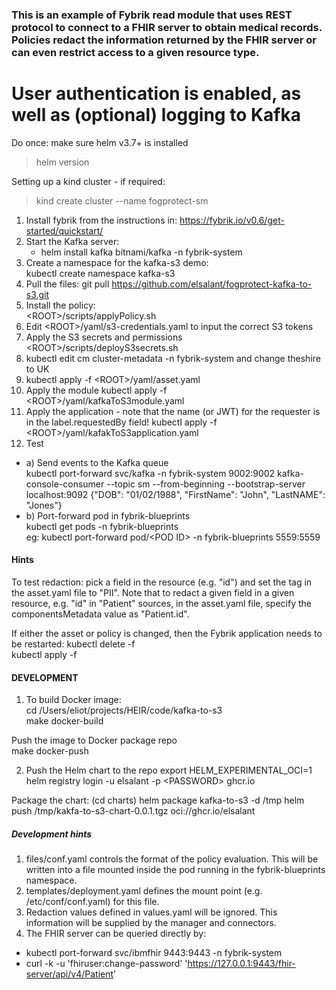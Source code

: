 ### This is an example of Fybrik read module that uses REST protocol to connect to a FHIR server to obtain medical records.  Policies redact the information returned by the FHIR server or can even restrict access to a given resource type.
# User authentication is enabled, as well as (optional) logging to Kafka

Do once:  make sure helm v3.7+ is installed
> helm version
> 
Setting up a kind cluster - if required:
> kind create cluster --name fogprotect-sm

1. Install fybrik from the instructions in: https://fybrik.io/v0.6/get-started/quickstart/
2. Start the Kafka server:  
   - helm install kafka bitnami/kafka -n fybrik-system  
3. Create a namespace for the kafka-s3 demo:  
kubectl create namespace kafka-s3
4. Pull the files:
git pull https://github.com/elsalant/fogprotect-kafka-to-s3.git
5. Install the policy:  
\<ROOT>/scripts/applyPolicy.sh
6. Edit \<ROOT>/yaml/s3-credentials.yaml to input the correct S3 tokens
7. Apply the S3 secrets and permissions  
\<ROOT>/scripts/deployS3secrets.sh 
8. kubectl edit cm cluster-metadata -n fybrik-system
and change theshire to UK
9. kubectl apply -f \<ROOT>/yaml/asset.yaml
10. Apply the module
kubectl apply -f \<ROOT>/yaml/kafkaToS3module.yaml  
11. Apply the application - note that the name (or JWT) for the requester is in the label.requestedBy field!
kubectl apply -f \<ROOT>/yaml/kafakToS3application.yaml
12. Test
- a) Send events to the Kafka queue  
kubectl port-forward svc/kafka -n fybrik-system 9002:9002 
kafka-console-consumer --topic sm --from-beginning --bootstrap-server localhost:9092
{"DOB": "01/02/1988", "FirstName": "John", "LastNAME": "Jones"}
- b) Port-forward pod in fybrik-blueprints  
 kubectl get pods -n fybrik-blueprints  
eg: kubectl port-forward pod/\<POD ID> -n fybrik-blueprints 5559:5559

#### Hints
To test redaction: pick a field in the resource (e.g. "id") and set the tag in the asset.yaml file to "PII".
Note that to redact a given field in a given resource, e.g. "id" in "Patient" sources, in the asset.yaml file, specify the componentsMetadata value as "Patient.id".

If either the asset or policy is changed, then the Fybrik application needs to be restarted:
kubectl delete -f <name of FybrikApplication file>  
kubectl apply -f <name of FybrikApplication file>
 
#### DEVELOPMENT

1. To build Docker image:  
cd /Users/eliot/projects/HEIR/code/kafka-to-s3  
make docker-build  

Push the image to Docker package repo  
make docker-push

2. Push the Helm chart to the repo
export HELM_EXPERIMENTAL_OCI=1  
helm registry login -u elsalant -p \<PASSWORD> ghcr.io

Package the chart: (cd charts)
helm package kafka-to-s3 -d /tmp
helm push /tmp/kakfa-to-s3-chart-0.0.1.tgz oci://ghcr.io/elsalant

##### Development hints
1. files/conf.yaml controls the format of the policy evaluation.  This will be written into a file mounted inside the pod running in the fybrik-blueprints namespace.
2. templates/deployment.yaml defines the mount point (e.g. /etc/conf/conf.yaml) for this file.
3. Redaction values defined in values.yaml will be ignored.  This information will be supplied by the manager and connectors.
4. The FHIR server can be queried directly by:
 - kubectl port-forward svc/ibmfhir 9443:9443 -n fybrik-system  
 - curl -k -u 'fhiruser:change-password' 'https://127.0.0.1:9443/fhir-server/api/v4/Patient'

